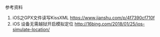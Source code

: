 参考资料
1. iOS之GPX文件读写KissXML https://www.jianshu.com/p/4f7390cf710f
2. iOS 设备无需越狱开启模拟定位 http://16bing.com/2018/01/25/ios-simulate-location/